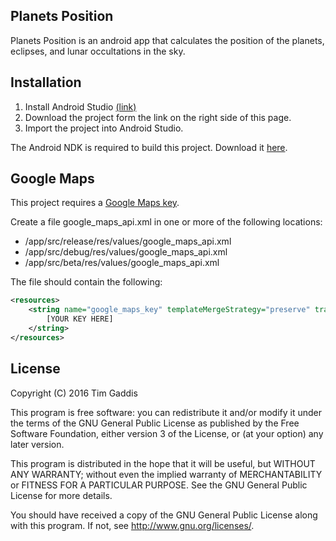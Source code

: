 ## Planets Position

Planets Position is an android app that calculates the position of the planets,
eclipses, and lunar occultations in the sky.

## Installation

1. Install Android Studio [(link)](http://developer.android.com/sdk/index.html)
2. Download the project form the link on the right side of this page.
3. Import the project into Android Studio.

The Android NDK is required to build this project.  Download it [here](http://developer.android.com/tools/sdk/ndk/index.html).

## Google Maps

This project requires a [Google Maps key](https://developers.google.com/maps/documentation/android/start).

Create a file google_maps_api.xml in one or more of the following locations:

 - /app/src/release/res/values/google_maps_api.xml
 - /app/src/debug/res/values/google_maps_api.xml
 - /app/src/beta/res/values/google_maps_api.xml

The file should contain the following:
```xml
<resources>
    <string name="google_maps_key" templateMergeStrategy="preserve" translatable="false">
        [YOUR KEY HERE]
    </string>
</resources>
```

## License

Copyright (C) 2016 Tim Gaddis

This program is free software: you can redistribute it and/or modify
it under the terms of the GNU General Public License as published by
the Free Software Foundation, either version 3 of the License, or
(at your option) any later version.

This program is distributed in the hope that it will be useful,
but WITHOUT ANY WARRANTY; without even the implied warranty of
MERCHANTABILITY or FITNESS FOR A PARTICULAR PURPOSE.  See the
GNU General Public License for more details.

You should have received a copy of the GNU General Public License
along with this program.  If not, see <http://www.gnu.org/licenses/>.

